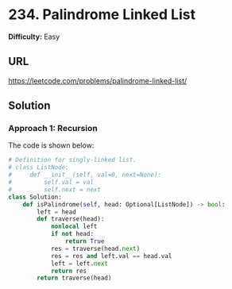 # 234. Palindrome Linked List

**Difficulty:** Easy

## URL

https://leetcode.com/problems/palindrome-linked-list/

## Solution

### Approach 1: Recursion

The code is shown below:

```python
# Definition for singly-linked list.
# class ListNode:
#     def __init__(self, val=0, next=None):
#         self.val = val
#         self.next = next
class Solution:
    def isPalindrome(self, head: Optional[ListNode]) -> bool:
        left = head
        def traverse(head):
            nonlocal left
            if not head:
                return True
            res = traverse(head.next)
            res = res and left.val == head.val
            left = left.next
            return res
        return traverse(head)
```
